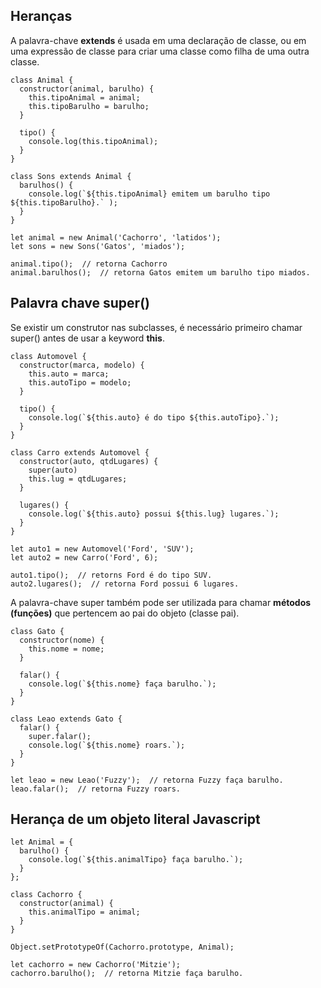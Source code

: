 ## Heranças

A palavra-chave **extends** é usada em uma declaração de classe, ou em uma expressão de classe para criar uma classe como filha de uma outra classe.
  
    class Animal { 
      constructor(animal, barulho) {
        this.tipoAnimal = animal;
        this.tipoBarulho = barulho;
      }
  
      tipo() {
        console.log(this.tipoAnimal);
      }
    }

    class Sons extends Animal {
      barulhos() {
        console.log(`${this.tipoAnimal} emitem um barulho tipo ${this.tipoBarulho}.` );
      }
    }

    let animal = new Animal('Cachorro', 'latidos');
    let sons = new Sons('Gatos', 'miados');
    
    animal.tipo();  // retorna Cachorro
    animal.barulhos();  // retorna Gatos emitem um barulho tipo miados.
    

## Palavra chave super()

Se existir um construtor nas subclasses, é necessário primeiro chamar super() antes de usar a keyword **this**.

    class Automovel { 
      constructor(marca, modelo) {
        this.auto = marca;
        this.autoTipo = modelo;
      }
  
      tipo() {
        console.log(`${this.auto} é do tipo ${this.autoTipo}.`);
      }
    }

    class Carro extends Automovel {
      constructor(auto, qtdLugares) {
        super(auto)
        this.lug = qtdLugares;
      }
      
      lugares() {
        console.log(`${this.auto} possui ${this.lug} lugares.`);
      }
    }

    let auto1 = new Automovel('Ford', 'SUV');
    let auto2 = new Carro('Ford', 6);
    
    auto1.tipo();  // retorns Ford é do tipo SUV.
    auto2.lugares();  // retorna Ford possui 6 lugares.
    
A palavra-chave super também pode ser utilizada para chamar **métodos (funções)** que pertencem ao pai do objeto (classe pai).

    class Gato {
      constructor(nome) {
        this.nome = nome;
      }

      falar() {
        console.log(`${this.nome} faça barulho.`);
      }
    }

    class Leao extends Gato {
      falar() {
        super.falar();
        console.log(`${this.nome} roars.`);
      }
    }

    let leao = new Leao('Fuzzy');  // retorna Fuzzy faça barulho.
    leao.falar();  // retorna Fuzzy roars.

## Herança de um objeto literal Javascript

    let Animal = {
      barulho() {
        console.log(`${this.animalTipo} faça barulho.`);
      }
    };

    class Cachorro {
      constructor(animal) {
        this.animalTipo = animal;
      }
    }

    Object.setPrototypeOf(Cachorro.prototype, Animal); 

    let cachorro = new Cachorro('Mitzie');
    cachorro.barulho();  // retorna Mitzie faça barulho.
    
